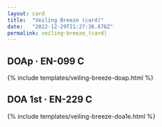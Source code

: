 ```yaml
---
layout: card
title:  "Veiling Breeze (card)"
date:   "2022-12-29T21:27:36.676Z"
permalink: veiling-breeze_(card)
---
```


## DOAp &middot; EN-099 C

{% include templates/veiling-breeze-doap.html %}


## DOA 1st &middot; EN-229 C

{% include templates/veiling-breeze-doa1e.html %}

